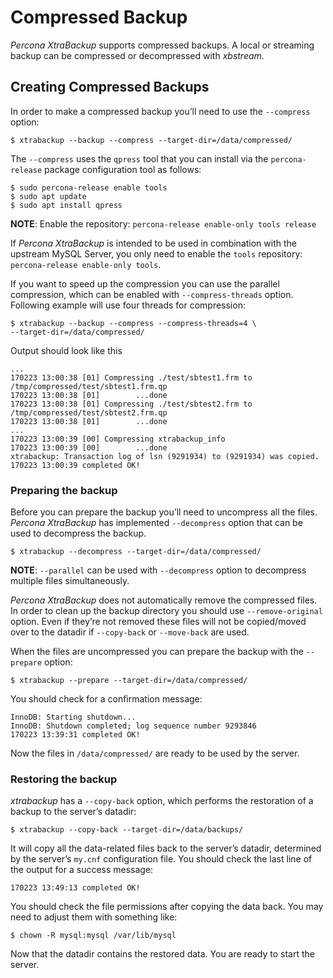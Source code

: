 # Compressed Backup

*Percona XtraBackup* supports compressed backups. A local or streaming
backup
can be compressed or decompressed with *xbstream*.

## Creating Compressed Backups

In order to make a compressed backup you’ll need to use the `--compress`
option:

```
$ xtrabackup --backup --compress --target-dir=/data/compressed/
```

The `--compress` uses the `qpress` tool that you can install via
the `percona-release` package configuration tool as follows:

```
$ sudo percona-release enable tools
$ sudo apt update
$ sudo apt install qpress
```

**NOTE**: Enable the
repository: `percona-release enable-only tools release`

If *Percona XtraBackup* is intended to be used in combination with
the upstream MySQL Server, you only need to enable the `tools`
repository: `percona-release enable-only tools`.

If you want to speed up the compression you can use the parallel
compression,
which can be enabled with `--compress-threads` option.
Following example will use four threads for compression:

```
$ xtrabackup --backup --compress --compress-threads=4 \
--target-dir=/data/compressed/
```

Output should look like this

```
...
170223 13:00:38 [01] Compressing ./test/sbtest1.frm to /tmp/compressed/test/sbtest1.frm.qp
170223 13:00:38 [01]        ...done
170223 13:00:38 [01] Compressing ./test/sbtest2.frm to /tmp/compressed/test/sbtest2.frm.qp
170223 13:00:38 [01]        ...done
...
170223 13:00:39 [00] Compressing xtrabackup_info
170223 13:00:39 [00]        ...done
xtrabackup: Transaction log of lsn (9291934) to (9291934) was copied.
170223 13:00:39 completed OK!
```

### Preparing the backup

Before you can prepare the backup you’ll need to uncompress all the files.
*Percona XtraBackup* has implemented `--decompress` option
that can be used to decompress the backup.

```
$ xtrabackup --decompress --target-dir=/data/compressed/
```

**NOTE**: `--parallel` can be used with
`--decompress` option to decompress multiple files
simultaneously.

*Percona XtraBackup* does not automatically remove the compressed files. In
order to clean up the backup directory you should use
`--remove-original` option. Even if they’re not removed
these files will not be copied/moved over to the datadir if
`--copy-back` or `--move-back` are used.

When the files are uncompressed you can prepare the backup with the
`--prepare` option:

```
$ xtrabackup --prepare --target-dir=/data/compressed/
```

You should check for a confirmation message:

```
InnoDB: Starting shutdown...
InnoDB: Shutdown completed; log sequence number 9293846
170223 13:39:31 completed OK!
```

Now the files in `/data/compressed/` are ready to be used by the server.

### Restoring the backup

*xtrabackup* has a `--copy-back` option, which performs the
restoration of a backup to the server’s datadir:

```
$ xtrabackup --copy-back --target-dir=/data/backups/
```

It will copy all the data-related files back to the server’s datadir,
determined by the server’s `my.cnf` configuration file. You should check
the last line of the output for a success message:

```
170223 13:49:13 completed OK!
```

You should check the file permissions after copying the data back. You may
need
to adjust them with something like:

```
$ chown -R mysql:mysql /var/lib/mysql
```

Now that the datadir contains the restored data. You are ready to start
the server.

